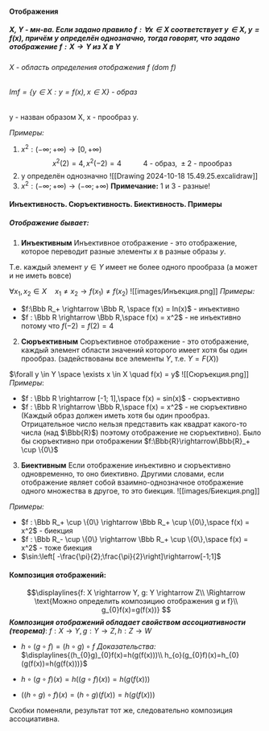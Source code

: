 #### Отображения
##### X, Y - мн-ва. Если задано правило $f: \forall x\in X$  соответствует $y\in X, y=f(x)$, причём y определён однозначно, тогда говорят, что задано отображение $f:X\rightarrow Y$        из X в Y
###### X - область определения отображения f (dom f) 
###### $Imf=\{y\in X: y=f(x), x\in X\}$ - образ 
y -  назван образом X, x - прообраз y.

*Примеры:*
1. $x^2: (-\infty;+\infty) \rightarrow [0,+\infty)$
$$x^2(2)=4, x^2(-2)=4 \ \ \ \ \ \ \ \ \ \ \ \text{4 - образ, $\pm$2 - прообраз}$$
2. y определён однозначно
![[Drawing 2024-10-18 15.49.25.excalidraw]]
3. $x^2:(-\infty;+\infty)\rightarrow(-\infty;+\infty)$
 **Примечание:** 1 и 3  - разные!

#### Инъективность. Сюръективность. Биективность. Примеры
##### Отображение бывает:

1. **Инъективным**
Инъективное отображение - это отображение, которое переводит разные элементы $x$ в разные образы $y$.

Т.е. каждый элемент $y\in Y$ имеет не более одного прообраза (а может и не иметь вовсе)

$\forall x_1, x_2 \in X \quad x_1\not=x_2 \rightarrow f(x_1) \not= f(x_2)$
![[images/Инъекция.png]]
*Примеры:*
- $f:\Bbb R_+ \rightarrow \Bbb R, \space f(x) = ln(x)$ - инъективно 
- $f : \Bbb R \rightarrow \Bbb R,\space f(x) = x^2$ - не инъективно потому что $f(-2) = f(2) = 4$

2. **Сюръективным**
Сюръективное отображение - это отображение, каждый элемент области значений которого имеет хотя бы один прообраз. (задействованы все элементы $Y$, т.е. $Y=F(X)$)

$\forall y \in Y \space \exists x \in X \quad f(x) = y$
![[Cюръекция.png]]
*Примеры*:
- $f : \Bbb R \rightarrow [-1; 1],\space f(x) = sin(x)$ - сюръективно
- $f : \Bbb R \rightarrow \Bbb R,\space f(x) = x^2$ - не сюръективно (Каждый образ должен иметь хотя бы один прообраз. Отрицательное число нельзя представить как квадрат какого-то числа (над $\Bbb{R}$) поэтому отображение не сюръективно). Было бы сюръективно при отображении $f:\Bbb{R}\rightarrow\Bbb{R}_+ \cup \{0\}$

3. **Биективным**
Если отображение инъективно и сюръективно одновременно, то оно биективно. Другими словами, если отображение являет собой взаимно-однозначное отображение одного множества в другое, то это биекция.
![[images/Биекция.png]]

*Примеры:*
- $f : \Bbb R_+ \cup \{0\} \rightarrow \Bbb R_+ \cup \{0\},\space f(x) = x^2$ - биекция
- $f : \Bbb R_- \cup \{0\} \rightarrow \Bbb R_+ \cup \{0\},\space f(x) = x^2$ - тоже биекция
- $\sin:\left[ -\frac{\pi}{2};\frac{\pi}{2}\right]\rightarrow[-1;1]$

#### Композиция отображений:
$$\displaylines{f: X \rightarrow Y, g: Y \rightarrow Z\\ 
\Rightarrow \text{Можно определить композицию отображения g и f}\\
g_{0}f(x)=g(f(x))}
$$
_**Композиция отображений обладает свойством ассоциативности (теорема)**_:
 $f: X \rightarrow Y, g: Y \rightarrow Z, h:  Z \rightarrow W$

- $h \circ (g \circ f) = (h \circ g) \circ f$
	_Доказательства:_
	$\displaylines{(h_{0}g)_{0}f(x)=h(g(f(x)))\\ h_{o}(g_{0}f)(x)=h_{0}(g(f(x))=h(g(f(x)))}$

- $h \circ (g \circ f)(x) = h ((g \circ f)(x)) = h (g(f(x)))$

- $((h \circ g) \circ f)(x) = (h \circ g)(f(x)) = h(g(f(x)))$

Скобки поменяли, результат тот же, следовательно композиция ассоциативна.

